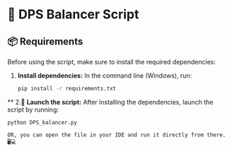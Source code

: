 # 🔫 DPS Balancer Script

## 📦 Requirements
Before using the script, make sure to install the required dependencies:

1. **Install dependencies:**
   In the command line (Windows), run:
   ```sh
   pip install -r requirements.txt
**
2.🚀 **Launch the script:** 
    After installing the dependencies, launch the script by running:

    python DPS_balancer.py
    
    OR, you can open the file in your IDE and run it directly from there. 🖥️💻